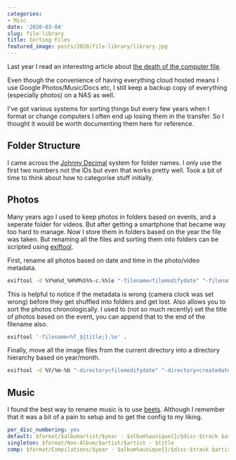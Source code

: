 ```yaml
---
categories:
- Misc
date: '2020-03-04'
slug: file-library
title: Sorting Files
featured_image: posts/2020/file-library/library.jpg
---
```


Last year I read an interesting article about [the death of the computer file](https://onezero.medium.com/the-death-of-the-computer-file-doc-43cb028c0506).

Even though the convenience of having everything cloud hosted means I use Google Photos/Music/Docs etc, I still keep a backup copy of everything (especially photos) on a NAS as well.

I've got various systems for sorting things but every few years when I format or change computers I often end up losing them in the transfer.
So I thought it would be worth documenting them here for reference.

## Folder Structure

I came across the [Johnny Decimal](https://johnnydecimal.com) system for folder names. I only use the first two numbers not the IDs but even that works pretty well. Took a bit of time to think about how to categorise stuff initially.

## Photos

Many years ago I used to keep photos in folders based on events, and a seperate folder for videos.
But after getting a smartphone that became way too hard to manage.
Now I store them in folders based on the year the file was taken.
But renaming all the files and sorting them into folders can be scripted using [exiftool](https://exiftool.org/filename.html#ex12).

First, rename all photos based on date and time in the photo/video metadata.

```sh
exiftool -d %Y%m%d_%H%M%S%%-c.%%le "-filename<filemodifydate" "-filename<createdate" "-filename<datetimeoriginal" .
```

This is helpful to notice if the metadata is wrong (camera clock was set wrong) before they get shuffled into folders and get lost.
Also allows you to sort the photos chronologically.
I used to (not so much recently) set the title of photos based on the event, you can append that to the end of the filename also.

```sh
exiftool '-filename<%f_${title;}.%e' .
```

Finally, move all the image files from the current directory into a directory hierarchy based on year/month.

```sh
exiftool -d %Y/%m-%b "-directory<filemodifydate" "-directory<createdate" "-directory<datetimeoriginal" .
```

## Music

I found the best way to rename music is to use [beets](http://beets.io).
Although I remember that it was a bit of a pain to setup and to get the config to my liking.

```yaml
per_disc_numbering: yes
default: $format/$albumartist/$year - $album%aunique{}/$disc-$track $artist - $title
singleton: $format/Non-Album/$artist/$artist - $title
comp: $format/Compilations/$year - $album%aunique{}/$disc-$track $artist - $title
```
